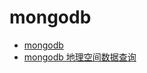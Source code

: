 # mongodb

- [mongodb](https://www.mongodb.com/)
- [mongodb 地理空间数据查询](https://www.mongodb.com/docs/manual/geospatial-queries/)